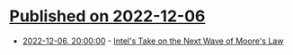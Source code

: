 # [Published on 2022-12-06](index.md)

* [2022-12-06, 20:00:00](https://tech.slashdot.org/story/22/12/06/1653254/intels-take-on-the-next-wave-of-moores-law?utm_source=rss1.0mainlinkanon&utm_medium=feed) - [Intel's Take on the Next Wave of Moore's Law](https://tech.slashdot.org/story/22/12/06/1653254/intels-take-on-the-next-wave-of-moores-law?utm_source=rss1.0mainlinkanon&utm_medium=feed)
